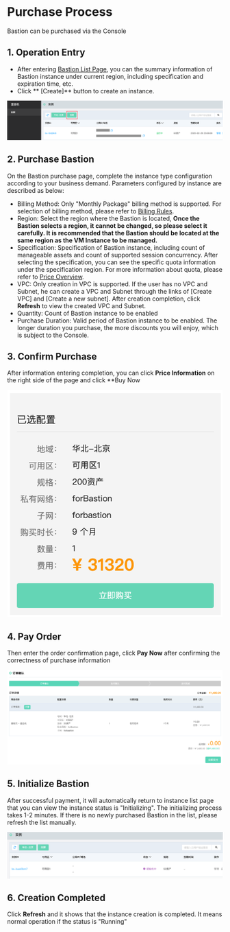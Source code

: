 # Purchase Process 
Bastion can be purchased via the Console


## 1. Operation Entry
- After entering [Bastion List Page](https://bastion-console.jdcloud.com/list), you can the summary information of Bastion instance under current region, including specification and expiration time, etc.
- Click ** [Create]** button to create an instance.

![](/image/Bastion/Instance-List.png) 
   
## 2. Purchase Bastion
On the Bastion purchase page, complete the instance type configuration according to your business demand.
Parameters configured by instance are described as below:

- Billing Method: Only "Monthly Package" billing method is supported. For selection of billing method, please refer to [Billing Rules](./Billing-Rules.md).
- Region: Select the region where the Bastion is located, **Once the Bastion selects a region, it cannot be changed, so please select it carefully. It is recommended that the Bastion should be located at the same region as the VM Instance to be managed.**
- Specification: Specification of Bastion instance, including count of manageable assets and count of supported session concurrency. After selecting the specification, you can see the specific quota information under the specification region. For more information about quota, please refer to [Price Overview](./Price-Overview.md).
- VPC: Only creation in VPC is supported. If the user has no VPC and Subnet, he can create a VPC and Subnet through the links of [Create VPC] and [Create a new subnet]. After creation completion, click **Refresh** to view the created VPC and Subnet.
- Quantity: Count of Bastion instance to be enabled
- Purchase Duration: Valid period of Bastion instance to be enabled. The longer duration you purchase, the more discounts you will enjoy, which is subject to the Console.

## 3. Confirm Purchase
After information entering completion, you can click **Price Information** on the right side of the page and click **Buy Now

![](/image/Bastion/Create-Instance-1.png) 

## 4. Pay Order
Then enter the order confirmation page, click **Pay Now** after confirming the correctness of purchase information

![](/image/Bastion/Create-Instance-2.png) 

## 5. Initialize Bastion
After successful payment, it will automatically return to instance list page that you can view the instance status is "Initializing". The initializing process takes 1-2 minutes. If there is no newly purchased Bastion in the list, please refresh the list manually.

![](/image/Bastion/Create-Instance-3.png) 

## 6. Creation Completed
Click **Refresh** and it shows that the instance creation is completed. It means normal operation if the status is "Running"

